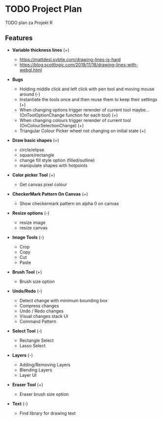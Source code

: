 # TODO Project Plan
TODO plan za Projekt R

## Features
- **Variable thickness lines** (+)
  - https://mattdesl.svbtle.com/drawing-lines-is-hard
  - https://blog.scottlogic.com/2019/11/18/drawing-lines-with-webgl.html

- **Bugs**
  - Holding middle click and left click with pen tool and moving mouse around (-)
  - Instantiate the tools once and then reuse them to keep their settings (+)
  - When changing options trigger rerender of current tool maybe... (OnToolOptionChange function for each tool) (+)
  - When changing colours trigger rerender of current tool (OnColourSelectionChange) (+)
  - Triangular Colour Picker wheel not changing on initial state (+)

- **Draw basic shapes** (+)
  - circle/elipse
  - square/rectangle
  - change fill style option (filled/outline)
  - manipulate shapes with hotpoints

- **Color picker Tool** (+)
  - Get canvas pixel colour

- **CheckerMark Pattern On Canvas** (+)
  - Show checkermark pattern on alpha 0 on canvas

- **Resize options** (-)
  - resize image
  - resize canvas

- **Image Tools** (-)
  - Crop
  - Copy
  - Cut
  - Paste

- **Brush Tool** (+)
  - Brush size option

- **Undo/Redo** (-)
  - Detect change with minimum bounding box
  - Compress changes
  - Undo / Redo changes
  - Visual changes stack UI
  - Command Pattern

- **Select Tool** (-)
  - Rectangle Select
  - Lasso Select

- **Layers** (-)
  - Adding/Removing Layers
  - Blending Layers
  - Layer UI

- **Eraser Tool** (+)
  - Eraser brush size option


- **Text** (-)
  - Find library for drawing text

